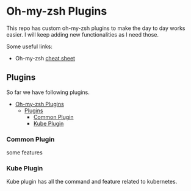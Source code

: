 # Oh-my-zsh Plugins #

This repo has custom oh-my-zsh plugins to make the day to day works easier. I will keep adding new functionalities as I need those.

Some useful links:
- Oh-my-zsh [cheat sheet](https://github.com/ohmyzsh/ohmyzsh/wiki/Cheatsheet)

## Plugins ##

So far we have following plugins.

- [Oh-my-zsh Plugins](#oh-my-zsh-plugins)
  - [Plugins](#plugins)
    - [Common Plugin](#common-plugin)
    - [Kube Plugin](#kube-plugin)
 
### Common Plugin ###

some features

### Kube Plugin ###

Kube plugin has all the command and feature related to kubernetes.
